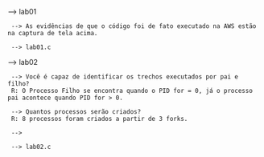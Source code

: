  --> lab01

     --> As evidências de que o código foi de fato executado na AWS estão na captura de tela acima.

     --> lab01.c

  --> lab02

     --> Você é capaz de identificar os trechos executados por pai e filho?
     R: O Processo Filho se encontra quando o PID for = 0, já o processo pai acontece quando PID for > 0.
     
     --> Quantos processos serão criados?
     R: 8 processos foram criados a partir de 3 forks.

     --> 

     --> lab02.c
